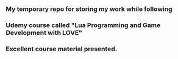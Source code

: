 
### My temporary repo for storing my work while following
### Udemy course called "Lua Programming and Game Development with LOVE"
### Excellent course material presented.
